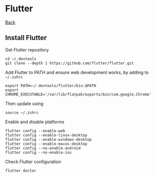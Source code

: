 # **Flutter**

[Back](./README.md)

## **Install Flutter**

Get Flutter repository

```(shell)
cd ~/.devtools
git clone --depth 1 https://github.com/flutter/flutter.git
```

Add Flutter to PATH and ensure web development works, by adding to ```~/.zshrc```

```(shell)
export PATH=~/.devtools/flutter/bin:$PATH
export CHROME_EXECUTABLE='/var/lib/flatpak/exports/bin/com.google.Chrome'
```

Then update using

```(shell)
source ~/.zshrc
```

Enable and disable platforms

```(flutter)
flutter config --enable-web
flutter config --enable-linux-desktop
flutter config --enable-windows-desktop
flutter config --enable-macos-desktop
flutter config --no-enable-android
flutter config --no-enable-ios
```

Check Flutter configuration

```(shell)
flutter doctor
```
